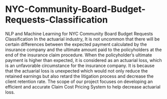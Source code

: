 # NYC-Community-Board-Budget-Requests-Classification
NLP and Machine Learning for NYC Community Board Budget Requests Classification
In the actuarial industry, It is not uncommon that there will be certain differences between the expected payment calculated by the insurance company and the ultimate amount paid to the policyholders at the end of the insurance claim procedure. When the policyholder’s ultimate payment is higher than expected, it is considered as an actuarial loss, which is an unfavorable circumstance for the insurance company. It is because that the actuarial loss is unexpected which would not only reduce the retained earnings but also retard the litigation process and decrease the client retention rate.
The scope of our project focuses on developing an efficient and accurate Claim Cost Pricing System to help decrease actuarial loss.
